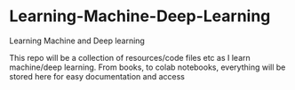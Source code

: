 # Learning-Machine-Deep-Learning
Learning Machine and Deep learning

This repo will be a collection of resources/code files etc as I learn machine/deep learning. From books, to colab notebooks, everything will be stored here for easy documentation and access
